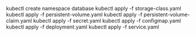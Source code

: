 kubectl create namespace database
kubectl apply -f storage-class.yaml
kubectl apply -f persistent-volume.yaml
kubectl apply -f persistent-volume-claim.yaml
kubectl apply -f secret.yaml
kubectl apply -f configmap.yaml
kubectl apply -f deployment.yaml
kubectl apply -f service.yaml
